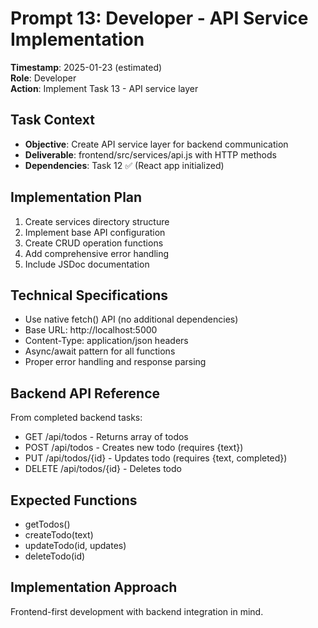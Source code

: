 # Prompt 13: Developer - API Service Implementation  
**Timestamp**: 2025-01-23 (estimated)  
**Role**: Developer  
**Action**: Implement Task 13 - API service layer  

## Task Context
- **Objective**: Create API service layer for backend communication
- **Deliverable**: frontend/src/services/api.js with HTTP methods
- **Dependencies**: Task 12 ✅ (React app initialized)

## Implementation Plan
1. Create services directory structure
2. Implement base API configuration
3. Create CRUD operation functions
4. Add comprehensive error handling
5. Include JSDoc documentation

## Technical Specifications
- Use native fetch() API (no additional dependencies)  
- Base URL: http://localhost:5000
- Content-Type: application/json headers
- Async/await pattern for all functions
- Proper error handling and response parsing

## Backend API Reference
From completed backend tasks:
- GET /api/todos - Returns array of todos
- POST /api/todos - Creates new todo (requires {text})
- PUT /api/todos/{id} - Updates todo (requires {text, completed})  
- DELETE /api/todos/{id} - Deletes todo

## Expected Functions
- getTodos()
- createTodo(text)
- updateTodo(id, updates)
- deleteTodo(id)

## Implementation Approach
Frontend-first development with backend integration in mind.